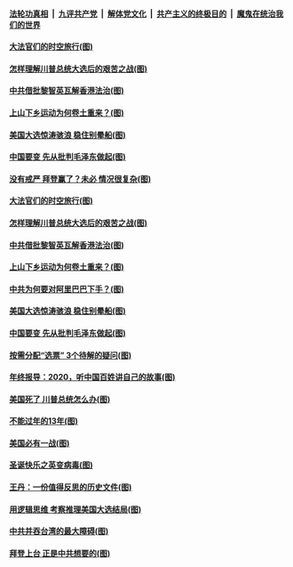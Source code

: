 

####  [法轮功真相](../../../../basic/blob/master/README.md?t=12281702) &nbsp;|&nbsp; [九评共产党](../../../../9ping.md/blob/master/README.md?t=12281702) &nbsp;|&nbsp; [解体党文化](../../../../jtdwh.md/blob/master/README.md?t=12281702)  &nbsp;|&nbsp; [共产主义的终极目的](../../../../gczydzjmd.md/blob/master/README.md?t=12281702) &nbsp;|&nbsp; [魔鬼在统治我们的世界](../../../../mgztzwmdsj.md/blob/master/README.md?t=12281702) 

#### [大法官们的时空旅行(图)](../pages/p4/957282.md?t=12281702) 

#### [怎样理解川普总统大选后的艰苦之战(图)](../pages/p4/957257.md?t=12281702) 

#### [中共借批黎智英瓦解香港法治(图)](../pages/p4/957253.md?t=12281702) 

#### [上山下乡运动为何卷土重来？(图)](../pages/p4/957236.md?t=12281702) 

#### [美国大选惊涛骇浪 稳住别晕船(图)](../pages/p4/957233.md?t=12281702) 

#### [中国要变 先从批判毛泽东做起(图)](../pages/p4/957232.md?t=12281702) 

#### [没有戒严 拜登赢了？未必 情况很复杂(图)](../pages/p4/956528.md?t=12281702) 

#### [大法官们的时空旅行(图)](../pages/p4/957282.md?t=12281702) 

#### [怎样理解川普总统大选后的艰苦之战(图)](../pages/p4/957257.md?t=12281702) 

#### [中共借批黎智英瓦解香港法治(图)](../pages/p4/957253.md?t=12281702) 

#### [上山下乡运动为何卷土重来？(图)](../pages/p4/957236.md?t=12281702) 

#### [中共为何要对阿里巴巴下手？(图)](../pages/p4/957234.md?t=12281702) 

#### [美国大选惊涛骇浪 稳住别晕船(图)](../pages/p4/957233.md?t=12281702) 

#### [中国要变 先从批判毛泽东做起(图)](../pages/p4/957232.md?t=12281702) 

#### [按需分配“选票” 3个待解的疑问(图)](../pages/p4/957193.md?t=12281702) 


#### [年终报导：2020，听中国百姓讲自己的故事(图)](../pages/p4/957144.md?t=12281702) 

#### [美国死了 川普总统怎么办(图)](../pages/p4/956987.md?t=12281702) 

#### [不能过年的13年(图)](../pages/p4/957105.md?t=12281702) 

#### [美国必有一战(图)](../pages/p4/957154.md?t=12281702) 

#### [圣诞快乐之英变病毒(图)](../pages/p4/957132.md?t=12281702) 


#### [王丹：一份值得反思的历史文件(图)](../pages/p4/957037.md?t=12281702) 

#### [用逻辑思维 考察推理美国大选结局(图)](../pages/p4/957039.md?t=12281702) 

#### [中共并吞台湾的最大障碍(图)](../pages/p4/957035.md?t=12281702) 

#### [拜登上台 正是中共想要的(图)](../pages/p4/957036.md?t=12281702) 

